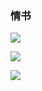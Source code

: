 ### 情书

![](https://winterliublog.oss-cn-beijing.aliyuncs.com/winterliu-notes/其它/情书1.png)

![](https://winterliublog.oss-cn-beijing.aliyuncs.com/winterliu-notes/其它/情书2.png)

![](https://winterliublog.oss-cn-beijing.aliyuncs.com/winterliu-notes/其它/情书3.png)

